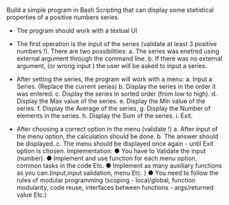 Build a simple program in Bash Scripting that can display
some statistical properties of a positive numbers series.

* The program should work with a textual UI
* The first operation is the input of the series (validate
at least 3 positive numbers !).
There are two possibilities:
    a. The series was enetred using external argument
    through the command line.
    b. If there was no external argument, (or wrong
    input ) the user will be asked to input a series.
  
* After setting the series, the program will work with a
menu:
    a. Input a Series. (Replace the current series)
    b. Display the series in the order it was entered.
    c. Display the series in sorted order (from low to
    high).
    d. Display the Max value of the series.
    e. Display the Min value of the series.
    f. Display the Average of the series.
    g. Display the Number of elements in the series.
    h. Display the Sum of the series.
    i. Exit.

* After choosing a correct option in the menu (validate !)
    a. After input of the menu option, the calculation
    should be done.
    b. The answer should be displayed.
    c. The menu should be displayed once again - until
    Exit option is chosen.
    Implementation:
    ● You have to Validate the input (number).
    ● Implement and use function for each menu option, common
    tasks in the code Etc.
    ● Implement as many auxiliary functions as you
    can.(input,input validation, menu Etc. )
    ● You need to follow the rules of modular programming
    (scoping - local/global, function modularity, code
    reuse, interfaces between functions - args/returned
    value Etc.)
